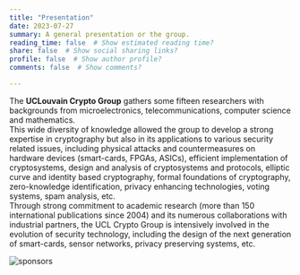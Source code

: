 ```yaml
---
title: "Presentation"
date: 2023-07-27
summary: A general presentation or the group.
reading_time: false  # Show estimated reading time?
share: false  # Show social sharing links?
profile: false  # Show author profile?
comments: false  # Show comments?

---
```


The **UCLouvain Crypto Group** gathers some fifteen researchers with backgrounds from microelectronics, telecommunications, computer science and mathematics.  
This wide diversity of knowledge allowed the group to develop a strong expertise in cryptography but also in its applications to various security related issues, including physical attacks and countermeasures on hardware devices (smart-cards, FPGAs, ASICs), efficient implementation of cryptosystems, design and analysis of cryptosystems and protocols, elliptic curve and identity based cryptography, formal foundations of cryptography, zero-knowledge identification, privacy enhancing technologies, voting systems, spam analysis, etc.  
Through strong commitment to academic research (more than 150 international publications since 2004) and its numerous collaborations with industrial partners, the UCL Crypto Group is intensively involved in the evolution of security technology, including the design of the next generation of smart-cards, sensor networks, privacy preserving systems, etc.  

![sponsors](sponsors_groupes.png)

<!---
{{< gallery album="sponsors" resize_options="1000x1000" >}}

<a href="http://enmieux.be"><img src="https://europe.wallonie.be/themes/custom/spw/assets/img/logo_feder_wallonie.png" style="height:100px;"></a>

<div class="row"><a href="http://enmieux.be"><img src="https://europe.wallonie.be/themes/custom/spw/assets/img/logo_feder_wallonie.png" style="height:50px;"></a> <a href="https://www.frs-fnrs.be"><img src="https://www.frs-fnrs.be/templates/fnrs/images/presets/preset1/logo@2x.png" style="height:50px;"></a></div>
-->